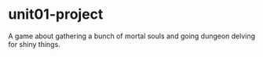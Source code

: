 # unit01-project
A game about gathering a bunch of mortal souls and going dungeon delving for shiny things.
